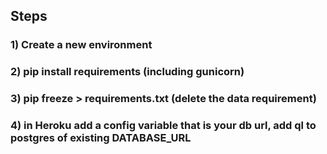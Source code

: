 

## Steps

### 1) Create a new environment
### 2) pip install requirements (including gunicorn)
### 3) pip freeze > requirements.txt (delete the data requirement)

### 4) in Heroku add a config variable that is your db url, add ql to postgres of existing DATABASE_URL
